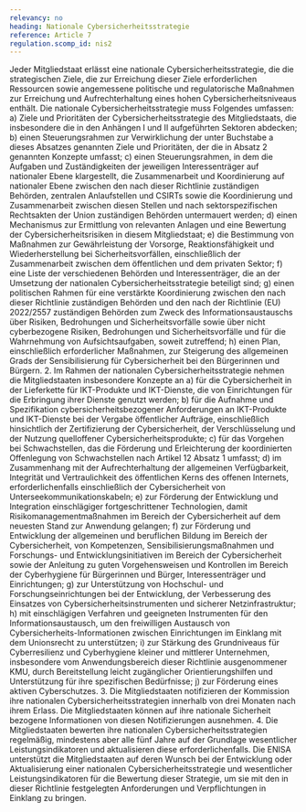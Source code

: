 ```yaml
---
relevancy: no
heading: Nationale Cybersicherheitsstrategie
reference: Article 7
regulation.scomp_id: nis2
---
```


Jeder Mitgliedstaat erlässt eine nationale Cybersicherheitsstrategie, die die strategischen Ziele, die zur Erreichung dieser Ziele erforderlichen Ressourcen sowie angemessene politische und regulatorische Maßnahmen zur Erreichung und Aufrechterhaltung eines hohen Cybersicherheitsniveaus enthält. Die nationale Cybersicherheitsstrategie muss Folgendes umfassen: 
    a) Ziele und Prioritäten der Cybersicherheitsstrategie des Mitgliedstaats, die insbesondere die in den Anhängen I und II aufgeführten Sektoren abdecken;
    b) einen Steuerungsrahmen zur Verwirklichung der unter Buchstabe a dieses Absatzes genannten Ziele und Prioritäten, der die in Absatz 2 genannten Konzepte umfasst;
    c) einen Steuerungsrahmen, in dem die Aufgaben und Zuständigkeiten der jeweiligen Interessenträger auf nationaler Ebene klargestellt, die Zusammenarbeit und Koordinierung auf nationaler Ebene zwischen den nach dieser Richtlinie zuständigen Behörden, zentralen Anlaufstellen und CSIRTs sowie die Koordinierung und Zusammenarbeit zwischen diesen Stellen und nach sektorspezifischen Rechtsakten der Union zuständigen Behörden untermauert werden;
    d) einen Mechanismus zur Ermittlung von relevanten Anlagen und eine Bewertung der Cybersicherheitsrisiken in diesem Mitgliedstaat;
    e) die Bestimmung von Maßnahmen zur Gewährleistung der Vorsorge, Reaktionsfähigkeit und Wiederherstellung bei Sicherheitsvorfällen, einschließlich der Zusammenarbeit zwischen dem öffentlichen und dem privaten Sektor;
    f) eine Liste der verschiedenen Behörden und Interessenträger, die an der Umsetzung der nationalen Cybersicherheitsstrategie beteiligt sind;
    g) einen politischen Rahmen für eine verstärkte Koordinierung zwischen den nach dieser Richtlinie zuständigen Behörden und den nach der Richtlinie (EU) 2022/2557 zuständigen Behörden zum Zweck des Informationsaustauschs über Risiken, Bedrohungen und Sicherheitsvorfälle sowie über nicht cyberbezogene Risiken, Bedrohungen und Sicherheitsvorfälle und für die Wahrnehmung von Aufsichtsaufgaben, soweit zutreffend;
    h) einen Plan, einschließlich erforderlicher Maßnahmen, zur Steigerung des allgemeinen Grads der Sensibilisierung für Cybersicherheit bei den Bürgerinnen und Bürgern.
2. Im Rahmen der nationalen Cybersicherheitsstrategie nehmen die Mitgliedstaaten insbesondere Konzepte an
    a) für die Cybersicherheit in der Lieferkette für IKT-Produkte und IKT-Dienste, die von Einrichtungen für die Erbringung ihrer Dienste genutzt werden;
    b) für die Aufnahme und Spezifikation cybersicherheitsbezogener Anforderungen an IKT-Produkte und IKT-Dienste bei der Vergabe öffentlicher Aufträge, einschließlich hinsichtlich der Zertifizierung der Cybersicherheit, der Verschlüsselung und der Nutzung quelloffener Cybersicherheitsprodukte;
    c) für das Vorgehen bei Schwachstellen, das die Förderung und Erleichterung der koordinierten Offenlegung von Schwachstellen nach Artikel 12 Absatz 1 umfasst;
    d) im Zusammenhang mit der Aufrechterhaltung der allgemeinen Verfügbarkeit, Integrität und Vertraulichkeit des öffentlichen Kerns des offenen Internets, erforderlichenfalls einschließlich der Cybersicherheit von Unterseekommunikationskabeln;
    e) zur Förderung der Entwicklung und Integration einschlägiger fortgeschrittener Technologien, damit Risikomanagementmaßnahmen im Bereich der Cybersicherheit auf dem neuesten Stand zur Anwendung gelangen;
    f) zur Förderung und Entwicklung der allgemeinen und beruflichen Bildung im Bereich der Cybersicherheit, von Kompetenzen, Sensibilisierungsmaßnahmen und Forschungs- und Entwicklungsinitiativen im Bereich der Cybersicherheit sowie der Anleitung zu guten Vorgehensweisen und Kontrollen im Bereich der Cyberhygiene für Bürgerinnen und Bürger, Interessenträger und Einrichtungen;
    g) zur Unterstützung von Hochschul- und Forschungseinrichtungen bei der Entwicklung, der Verbesserung des Einsatzes von Cybersicherheitsinstrumenten und sicherer Netzinfrastruktur;
    h) mit einschlägigen Verfahren und geeigneten Instrumenten für den Informationsaustausch, um den freiwilligen Austausch von Cybersicherheits-Informationen zwischen Einrichtungen im Einklang mit dem Unionsrecht zu unterstützen;
    i) zur Stärkung des Grundniveaus für Cyberresilienz und Cyberhygiene kleiner und mittlerer Unternehmen, insbesondere vom Anwendungsbereich dieser Richtlinie ausgenommener KMU, durch Bereitstellung leicht zugänglicher Orientierungshilfen und Unterstützung für ihre spezifischen Bedürfnisse;
    j) zur Förderung eines aktiven Cyberschutzes.
3. Die Mitgliedstaaten notifizieren der Kommission ihre nationalen Cybersicherheitsstrategien innerhalb von drei Monaten nach ihrem Erlass. Die Mitgliedstaaten können auf ihre nationale Sicherheit bezogene Informationen von diesen Notifizierungen ausnehmen.
4. Die Mitgliedstaaten bewerten ihre nationalen Cybersicherheitsstrategien regelmäßig, mindestens aber alle fünf Jahre auf der Grundlage wesentlicher Leistungsindikatoren und aktualisieren diese erforderlichenfalls. Die ENISA unterstützt die Mitgliedstaaten auf deren Wunsch bei der Entwicklung oder Aktualisierung einer nationalen Cybersicherheitsstrategie und wesentlicher Leistungsindikatoren für die Bewertung dieser Strategie, um sie mit den in dieser Richtlinie festgelegten Anforderungen und Verpflichtungen in Einklang zu bringen.
